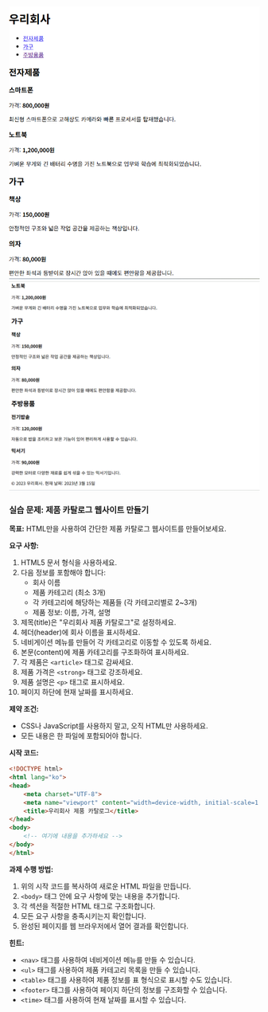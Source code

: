 ![result](./02-1.png)
![result](./02-2.png)

### 실습 문제: 제품 카탈로그 웹사이트 만들기

**목표:**
HTML만을 사용하여 간단한 제품 카탈로그 웹사이트를 만들어보세요.

**요구 사항:**

1. HTML5 문서 형식을 사용하세요.
2. 다음 정보를 포함해야 합니다:
   - 회사 이름
   - 제품 카테고리 (최소 3개)
   - 각 카테고리에 해당하는 제품들 (각 카테고리별로 2~3개)
   - 제품 정보: 이름, 가격, 설명
3. 제목(title)은 "우리회사 제품 카탈로그"로 설정하세요.
4. 헤더(header)에 회사 이름을 표시하세요.
5. 네비게이션 메뉴를 만들어 각 카테고리로 이동할 수 있도록 하세요.
6. 본문(content)에 제품 카테고리를 구조화하여 표시하세요.
7. 각 제품은 `<article>` 태그로 감싸세요.
8. 제품 가격은 `<strong>` 태그로 강조하세요.
9. 제품 설명은 `<p>` 태그로 표시하세요.
10. 페이지 하단에 현재 날짜를 표시하세요.

**제약 조건:**
- CSS나 JavaScript를 사용하지 말고, 오직 HTML만 사용하세요.
- 모든 내용은 한 파일에 포함되어야 합니다.

**시작 코드:**
```html
<!DOCTYPE html>
<html lang="ko">
<head>
    <meta charset="UTF-8">
    <meta name="viewport" content="width=device-width, initial-scale=1.0">
    <title>우리회사 제품 카탈로그</title>
</head>
<body>
    <!-- 여기에 내용을 추가하세요 -->
</body>
</html>
```

**과제 수행 방법:**
1. 위의 시작 코드를 복사하여 새로운 HTML 파일을 만듭니다.
2. `<body>` 태그 안에 요구 사항에 맞는 내용을 추가합니다.
3. 각 섹션을 적절한 HTML 태그로 구조화합니다.
4. 모든 요구 사항을 충족시키는지 확인합니다.
5. 완성된 페이지를 웹 브라우저에서 열어 결과를 확인합니다.

**힌트:**
- `<nav>` 태그를 사용하여 네비게이션 메뉴를 만들 수 있습니다.
- `<ul>` 태그를 사용하여 제품 카테고리 목록을 만들 수 있습니다.
- `<table>` 태그를 사용하여 제품 정보를 표 형식으로 표시할 수도 있습니다.
- `<footer>` 태그를 사용하여 페이지 하단의 정보를 구조화할 수 있습니다.
- `<time>` 태그를 사용하여 현재 날짜를 표시할 수 있습니다.
